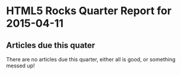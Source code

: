 HTML5 Rocks Quarter Report for 2015-04-11
=========================================

Articles due this quater
------------------------

There are no articles due this quarter, either all is good, or something messed up!

